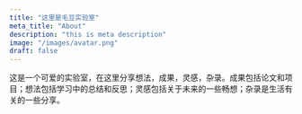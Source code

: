 ```yaml
---
title: "这里是毛豆实验室"
meta_title: "About"
description: "this is meta description"
image: "/images/avatar.png"
draft: false
---
```


这是一个可爱的实验室，在这里分享想法，成果，灵感，杂录。成果包括论文和项目；想法包括学习中的总结和反思；灵感包括关于未来的一些畅想；杂录是生活有关的一些分享。
